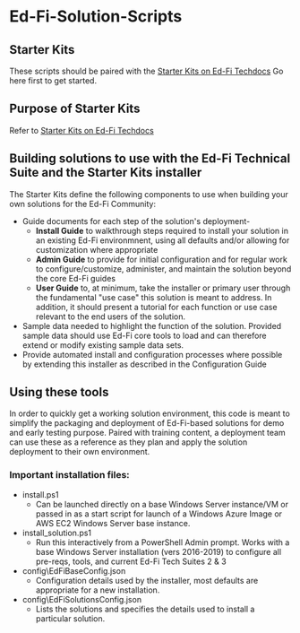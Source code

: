 # Ed-Fi-Solution-Scripts
## Starter Kits
These scripts should be paired with the [Starter Kits on Ed-Fi Techdocs](https://techdocs.ed-fi.org/display/SK/Starter+Kits) Go here first to get started.

## Purpose of Starter Kits
Refer to [Starter Kits on Ed-Fi Techdocs](https://techdocs.ed-fi.org/display/SK/Starter+Kits)

## Building solutions to use with the Ed-Fi Technical Suite and the Starter Kits installer
The Starter Kits define the following components to use when building your own solutions for the Ed-Fi Community:
* Guide documents for each step of the solution's deployment-
  * **Install Guide** to walkthrough steps required to install your solution in an existing Ed-Fi environmnent, using all defaults and/or allowing for customization where appropriate
  * **Admin Guide** to provide for initial configuration and for regular work to configure/customize, administer, and maintain the solution beyond the core Ed-Fi guides
  * **User Guide** to, at minimum, take the installer or primary user through the fundamental "use case" this solution is meant to address. In addition, it should present a tutorial for each function or use case relevant to the end users of the solution. 
* Sample data needed to highlight the function of the solution. Provided sample data should use Ed-Fi core tools to load and can therefore extend or modify existing sample data sets.
* Provide automated install and configuration processes where possible by extending this installer as described in the Configuration Guide

## Using these tools
In order to quickly get a working solution environment, this code is meant to simplify the packaging and deployment of Ed-Fi-based solutions for demo and early testing purpose.  Paired with training content, a deployment team can use these as a reference as they plan and apply the solution deployment to their own environment.

### Important installation files:
* install.ps1
  * Can be launched directly on a base Windows Server instance/VM or passed in as a start script for launch of a Windows Azure Image or AWS EC2 Windows Server base instance.
* install_solution.ps1
  * Run this interactively from a PowerShell Admin prompt. Works with a base Windows Server installation (vers 2016-2019) to configure all pre-reqs, tools, and current Ed-Fi Tech Suites 2 & 3
* config\EdFiBaseConfig.json
  * Configuration details used by the installer, most defaults are appropriate for a new installation.
* config\EdFiSolutionsConfig.json
  * Lists the solutions and specifies the details used to install a particular solution.
